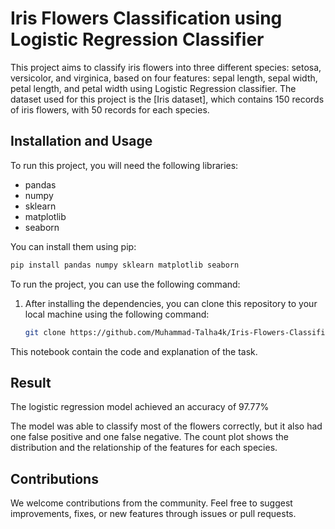# Iris Flowers Classification using Logistic Regression Classifier

This project aims to classify iris flowers into three different species: setosa, versicolor, and virginica, based on four features: sepal length, sepal width, petal length, and petal width using Logistic Regression classifier. The dataset used for this project is the [Iris dataset], which contains 150 records of iris flowers, with 50 records for each species.

## Installation and Usage

To run this project, you will need the following libraries:

- pandas
- numpy
- sklearn
- matplotlib
- seaborn

You can install them using pip:

```bash
pip install pandas numpy sklearn matplotlib seaborn
```
To run the project, you can use the following command:

1. After installing the dependencies, you can clone this repository to your local machine using the following command:
   ```bash
   git clone https://github.com/Muhammad-Talha4k/Iris-Flowers-Classification.git

This notebook contain the code and explanation of the task.

## Result

The logistic regression model achieved an accuracy of 97.77%

The model was able to classify most of the flowers correctly, but it also had one false positive and one false negative. The count plot shows the distribution and the relationship of the features for each species.

## Contributions

We welcome contributions from the community. Feel free to suggest improvements, fixes, or new features through issues or pull requests.